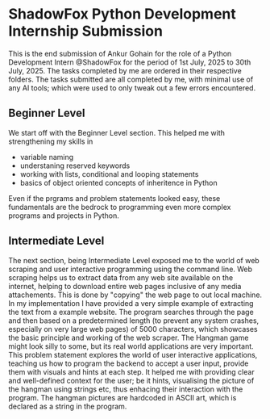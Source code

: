 # ShadowFox Python Development Internship Submission

This is the end submission of Ankur Gohain for the role of a Python Development Intern @ShadowFox for the period of 1st July, 2025 to 30th July, 2025. The tasks completed by me are ordered in their respective folders. The tasks submitted are all completed by me, with minimal use of any AI tools; which were used to only tweak out a few errors encountered. 


## Beginner Level

We start off with the Beginner Level section. This helped me with strengthening my skills in 
 - variable naming
 - understaning reserved keywords
 - working with lists, conditional and looping statements
 - basics of object oriented concepts of inheritence in Python

Even if the prgrams and problem statements looked easy, these fundamentals are the bedrock to programming even more complex programs and projects in Python.

## Intermediate Level

The next section, being Intermediate Level exposed me to the world of web scraping and user interactive programming using the command line. 
Web scraping helps us to extract data from any web site available on the internet, helping to download entire web pages inclusive of any media attachements. This is done by "copying" the web page to out local machine. In my implementation I have provided a very simple example of extracting the text from a example website. The program searches through the page and then based on a predetermined length (to prevent any system crashes, especially on very large web pages) of 5000 characters, which showcases the basic principle and working of the web scraper. 
The Hangman game might look silly to some, but its real world applications are very important. This problem statement explores the world of user interactive applications, teaching us how to program the backend to accept a user input, provide them with visuals and hints at each step. It helped me with providing clear and well-defined context for the user; be it hints, visualising the picture of the hangman using strings etc, thus enhacing their interaction with the program. The hangman pictures are hardcoded in ASCII art, which is declared as a string in the program.
